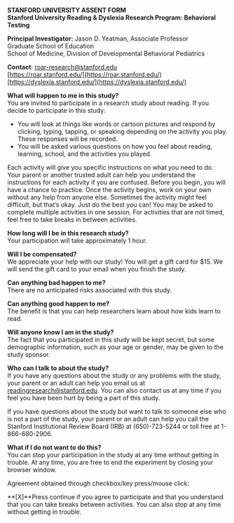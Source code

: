 **STANFORD UNIVERSITY ASSENT FORM**  
**Stanford University Reading & Dyslexia Research Program: Behavioral Testing**

**Principal Investigator:**  Jason D. Yeatman, Associate Professor  
  Graduate School of Education  
  School of Medicine, Division of Developmental Behavioral Pediatrics

**Contact**: 	[roar-research@stanford.edu](mailto:roar-research@stanford.edu)  
		[https://roar.stanford.edu/](https://roar.stanford.edu/)  
		[https://dyslexia.stanford.edu/](https://dyslexia.stanford.edu/) 

**What will happen to me in this study?**  
You are invited to participate in a research study about reading. If you decide to participate in this study:

* You will look at things like words or cartoon pictures and respond by clicking, typing, tapping, or speaking depending on the activity you play. These responses will be recorded.   
* You will be asked various questions on how you feel about reading, learning, school, and the activities you played. 

Each activity will give you specific instructions on what you need to do. Your parent or another trusted adult can help you understand the instructions for each activity if you are confused. Before you begin, you will have a chance to practice. Once the activity begins, work on your own without any help from anyone else. Sometimes the activity might feel difficult, but that’s okay. Just do the best you can\! You may be asked to complete multiple activities in one session. For activities that are not timed, feel free to take breaks in between activities.

**How long will I be in this research study?**  
Your participation will take approximately 1 hour.

**Will I be compensated?**  
We appreciate your help with our study\! You will get a gift card for $15. We will send the gift card to your email when you finish the study. 

**Can anything bad happen to me?**  
There are no anticipated risks associated with this study.

**Can anything good happen to me?**  
The benefit is that you can help researchers learn about how kids learn to read.

**Will anyone know I am in the study?**  
The fact that you participated in this study will be kept secret, but some demographic information, such as your age or gender, may be given to the study sponsor.

**Who can I talk to about the study?**  
If you have any questions about the study or any problems with the study, your parent or an adult can help you email us at [readingresearch@stanford.edu](mailto:readingresearch@stanford.edu). You can also contact us at any time if you feel you have been hurt by being a part of this study.

If you have questions about the study but want to talk to someone else who is not a part of the study, your parent or an adult can help you call the Stanford Institutional Review Board (IRB) at (650)-723-5244 or toll free at 1-866-680-2906.

**What if I do not want to do this?**  
You can stop your participation in the study at any time without getting in trouble. At any time, you are free to end the experiment by closing your browser window.

Agreement obtained through checkbox/key press/mouse click: 

 **\[X\]**Press continue if you agree to participate and that you understand that you can take breaks between activities. You can also stop at any time without getting in trouble.


